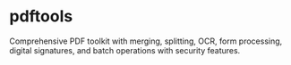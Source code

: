 # pdftools

Comprehensive PDF toolkit with merging, splitting, OCR, form processing, digital signatures, and batch operations with security features.
